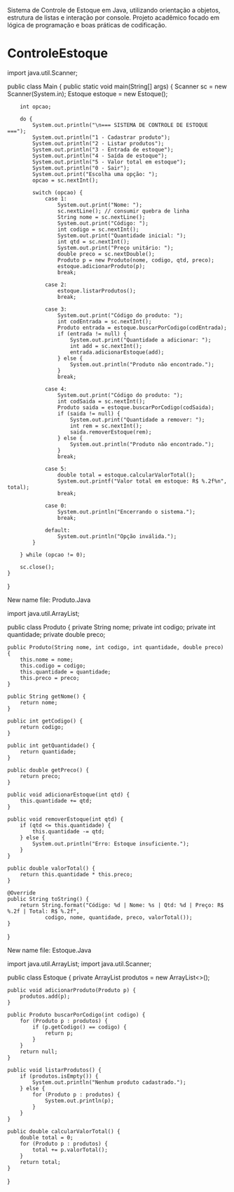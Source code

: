 Sistema de Controle de Estoque em Java, utilizando orientação a objetos, estrutura de listas e interação por console. Projeto acadêmico focado em lógica de programação e boas práticas de codificação.

# ControleEstoque
import java.util.Scanner;

public class Main {
    public static void main(String[] args) {
        Scanner sc = new Scanner(System.in);
        Estoque estoque = new Estoque();

        int opcao;

        do {
            System.out.println("\n=== SISTEMA DE CONTROLE DE ESTOQUE ===");
            System.out.println("1 - Cadastrar produto");
            System.out.println("2 - Listar produtos");
            System.out.println("3 - Entrada de estoque");
            System.out.println("4 - Saída de estoque");
            System.out.println("5 - Valor total em estoque");
            System.out.println("0 - Sair");
            System.out.print("Escolha uma opção: ");
            opcao = sc.nextInt();

            switch (opcao) {
                case 1:
                    System.out.print("Nome: ");
                    sc.nextLine(); // consumir quebra de linha
                    String nome = sc.nextLine();
                    System.out.print("Código: ");
                    int codigo = sc.nextInt();
                    System.out.print("Quantidade inicial: ");
                    int qtd = sc.nextInt();
                    System.out.print("Preço unitário: ");
                    double preco = sc.nextDouble();
                    Produto p = new Produto(nome, codigo, qtd, preco);
                    estoque.adicionarProduto(p);
                    break;

                case 2:
                    estoque.listarProdutos();
                    break;

                case 3:
                    System.out.print("Código do produto: ");
                    int codEntrada = sc.nextInt();
                    Produto entrada = estoque.buscarPorCodigo(codEntrada);
                    if (entrada != null) {
                        System.out.print("Quantidade a adicionar: ");
                        int add = sc.nextInt();
                        entrada.adicionarEstoque(add);
                    } else {
                        System.out.println("Produto não encontrado.");
                    }
                    break;

                case 4:
                    System.out.print("Código do produto: ");
                    int codSaida = sc.nextInt();
                    Produto saida = estoque.buscarPorCodigo(codSaida);
                    if (saida != null) {
                        System.out.print("Quantidade a remover: ");
                        int rem = sc.nextInt();
                        saida.removerEstoque(rem);
                    } else {
                        System.out.println("Produto não encontrado.");
                    }
                    break;

                case 5:
                    double total = estoque.calcularValorTotal();
                    System.out.printf("Valor total em estoque: R$ %.2f%n", total);
                    break;

                case 0:
                    System.out.println("Encerrando o sistema.");
                    break;

                default:
                    System.out.println("Opção inválida.");
            }

        } while (opcao != 0);

        sc.close();
    }
}


New name file: Produto.Java
 
import java.util.ArrayList;

public class Produto {
    private String nome;
    private int codigo;
    private int quantidade;
    private double preco;

    public Produto(String nome, int codigo, int quantidade, double preco) {
        this.nome = nome;
        this.codigo = codigo;
        this.quantidade = quantidade;
        this.preco = preco;
    }

    public String getNome() {
        return nome;
    }

    public int getCodigo() {
        return codigo;
    }

    public int getQuantidade() {
        return quantidade;
    }

    public double getPreco() {
        return preco;
    }

    public void adicionarEstoque(int qtd) {
        this.quantidade += qtd;
    }

    public void removerEstoque(int qtd) {
        if (qtd <= this.quantidade) {
            this.quantidade -= qtd;
        } else {
            System.out.println("Erro: Estoque insuficiente.");
        }
    }

    public double valorTotal() {
        return this.quantidade * this.preco;
    }

    @Override
    public String toString() {
        return String.format("Código: %d | Nome: %s | Qtd: %d | Preço: R$ %.2f | Total: R$ %.2f",
                codigo, nome, quantidade, preco, valorTotal());
    }
}


New name file: Estoque.Java 


import java.util.ArrayList;
import java.util.Scanner;

public class Estoque {
    private ArrayList<Produto> produtos = new ArrayList<>();

    public void adicionarProduto(Produto p) {
        produtos.add(p);
    }

    public Produto buscarPorCodigo(int codigo) {
        for (Produto p : produtos) {
            if (p.getCodigo() == codigo) {
                return p;
            }
        }
        return null;
    }

    public void listarProdutos() {
        if (produtos.isEmpty()) {
            System.out.println("Nenhum produto cadastrado.");
        } else {
            for (Produto p : produtos) {
                System.out.println(p);
            }
        }
    }

    public double calcularValorTotal() {
        double total = 0;
        for (Produto p : produtos) {
            total += p.valorTotal();
        }
        return total;
    }
}








